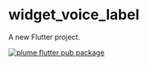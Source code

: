 # widget_voice_label

A new Flutter project.

[![plume flutter pub package](https://img.shields.io/static/v1?label=pub&message=v0.0.1&color=informational)](https://github.com/davidzou/voice_label)